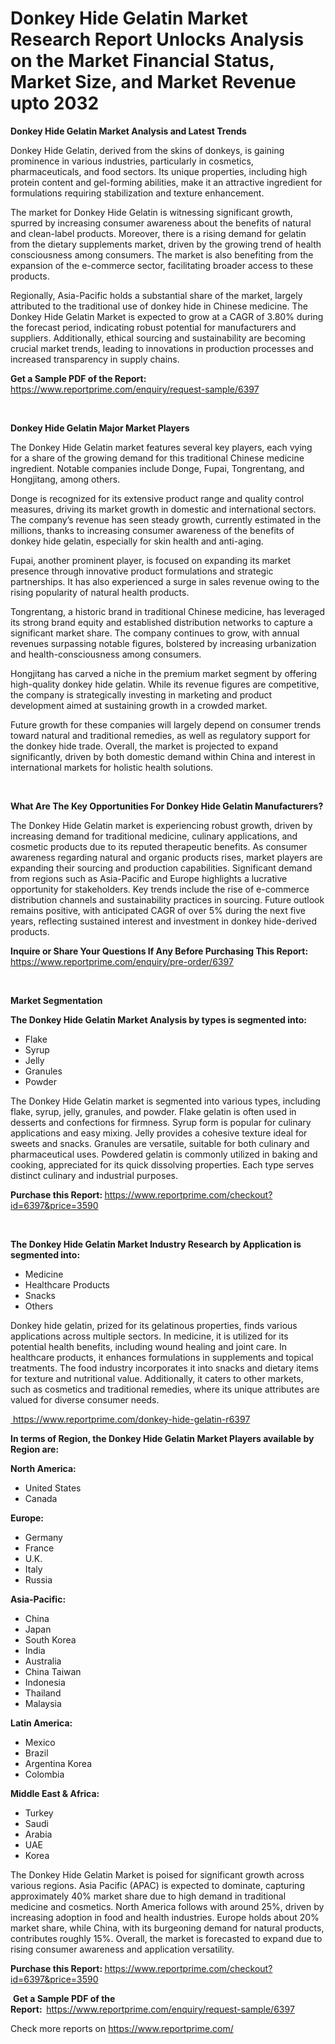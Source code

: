 <p><h1>Donkey Hide Gelatin Market Research Report Unlocks Analysis on the Market Financial Status, Market Size, and Market Revenue upto 2032</h1></p><p><strong>Donkey Hide Gelatin Market Analysis and Latest Trends</strong></p>
<p><p>Donkey Hide Gelatin, derived from the skins of donkeys, is gaining prominence in various industries, particularly in cosmetics, pharmaceuticals, and food sectors. Its unique properties, including high protein content and gel-forming abilities, make it an attractive ingredient for formulations requiring stabilization and texture enhancement.</p><p>The market for Donkey Hide Gelatin is witnessing significant growth, spurred by increasing consumer awareness about the benefits of natural and clean-label products. Moreover, there is a rising demand for gelatin from the dietary supplements market, driven by the growing trend of health consciousness among consumers. The market is also benefiting from the expansion of the e-commerce sector, facilitating broader access to these products.</p><p>Regionally, Asia-Pacific holds a substantial share of the market, largely attributed to the traditional use of donkey hide in Chinese medicine. The Donkey Hide Gelatin Market is expected to grow at a CAGR of 3.80% during the forecast period, indicating robust potential for manufacturers and suppliers. Additionally, ethical sourcing and sustainability are becoming crucial market trends, leading to innovations in production processes and increased transparency in supply chains.</p></p>
<p><strong>Get a Sample PDF of the Report:&nbsp;</strong> <a href="https://www.reportprime.com/enquiry/request-sample/6397?utm_campaign=3114&utm_medium=2&utm_source=Github&utm_content=ia&utm_term=19032025&utm_id=donkey-hide-gelatin">https://www.reportprime.com/enquiry/request-sample/6397</a></p>
<p>&nbsp;</p>
<p><strong>Donkey Hide Gelatin Major Market Players</strong></p>
<p><p>The Donkey Hide Gelatin market features several key players, each vying for a share of the growing demand for this traditional Chinese medicine ingredient. Notable companies include Donge, Fupai, Tongrentang, and Hongjitang, among others.</p><p>Donge is recognized for its extensive product range and quality control measures, driving its market growth in domestic and international sectors. The company’s revenue has seen steady growth, currently estimated in the millions, thanks to increasing consumer awareness of the benefits of donkey hide gelatin, especially for skin health and anti-aging.</p><p>Fupai, another prominent player, is focused on expanding its market presence through innovative product formulations and strategic partnerships. It has also experienced a surge in sales revenue owing to the rising popularity of natural health products.</p><p>Tongrentang, a historic brand in traditional Chinese medicine, has leveraged its strong brand equity and established distribution networks to capture a significant market share. The company continues to grow, with annual revenues surpassing notable figures, bolstered by increasing urbanization and health-consciousness among consumers.</p><p>Hongjitang has carved a niche in the premium market segment by offering high-quality donkey hide gelatin. While its revenue figures are competitive, the company is strategically investing in marketing and product development aimed at sustaining growth in a crowded market.</p><p>Future growth for these companies will largely depend on consumer trends toward natural and traditional remedies, as well as regulatory support for the donkey hide trade. Overall, the market is projected to expand significantly, driven by both domestic demand within China and interest in international markets for holistic health solutions.</p></p>
<p>&nbsp;</p>
<p><strong>What Are The Key Opportunities For Donkey Hide Gelatin Manufacturers?</strong></p>
<p><p>The Donkey Hide Gelatin market is experiencing robust growth, driven by increasing demand for traditional medicine, culinary applications, and cosmetic products due to its reputed therapeutic benefits. As consumer awareness regarding natural and organic products rises, market players are expanding their sourcing and production capabilities. Significant demand from regions such as Asia-Pacific and Europe highlights a lucrative opportunity for stakeholders. Key trends include the rise of e-commerce distribution channels and sustainability practices in sourcing. Future outlook remains positive, with anticipated CAGR of over 5% during the next five years, reflecting sustained interest and investment in donkey hide-derived products.</p></p>
<p><strong>Inquire or Share Your Questions If Any Before Purchasing This Report:</strong> <a href="https://www.reportprime.com/enquiry/pre-order/6397?utm_campaign=3114&utm_medium=2&utm_source=Github&utm_content=ia&utm_term=19032025&utm_id=donkey-hide-gelatin">https://www.reportprime.com/enquiry/pre-order/6397</a></p>
<p>&nbsp;</p>
<p><strong>Market Segmentation</strong></p>
<p><strong>The Donkey Hide Gelatin Market Analysis by types is segmented into:</strong></p>
<p><ul><li>Flake</li><li>Syrup</li><li>Jelly</li><li>Granules</li><li>Powder</li></ul></p>
<p><p>The Donkey Hide Gelatin market is segmented into various types, including flake, syrup, jelly, granules, and powder. Flake gelatin is often used in desserts and confections for firmness. Syrup form is popular for culinary applications and easy mixing. Jelly provides a cohesive texture ideal for sweets and snacks. Granules are versatile, suitable for both culinary and pharmaceutical uses. Powdered gelatin is commonly utilized in baking and cooking, appreciated for its quick dissolving properties. Each type serves distinct culinary and industrial purposes.</p></p>
<p><strong>Purchase this Report:&nbsp;</strong><a href="https://www.reportprime.com/checkout?id=6397&price=3590&utm_campaign=3114&utm_medium=2&utm_source=Github&utm_content=ia&utm_term=19032025&utm_id=donkey-hide-gelatin">https://www.reportprime.com/checkout?id=6397&price=3590</a></p>
<p>&nbsp;</p>
<p><strong>The Donkey Hide Gelatin Market Industry Research by Application is segmented into:</strong></p>
<p><ul><li>Medicine</li><li>Healthcare Products</li><li>Snacks</li><li>Others</li></ul></p>
<p><p>Donkey hide gelatin, prized for its gelatinous properties, finds various applications across multiple sectors. In medicine, it is utilized for its potential health benefits, including wound healing and joint care. In healthcare products, it enhances formulations in supplements and topical treatments. The food industry incorporates it into snacks and dietary items for texture and nutritional value. Additionally, it caters to other markets, such as cosmetics and traditional remedies, where its unique attributes are valued for diverse consumer needs.</p></p>
<p><a href="https://www.reportprime.com/donkey-hide-gelatin-r6397?utm_campaign=3114&utm_medium=2&utm_source=Github&utm_content=ia&utm_term=19032025&utm_id=donkey-hide-gelatin">&nbsp;https://www.reportprime.com/donkey-hide-gelatin-r6397</a></p>
<p><strong>In terms of Region, the Donkey Hide Gelatin Market Players available by Region are:</strong></p>
<p>
    <p> <strong> North America: </strong>
        <ul>
            <li>United States</li>
            <li>Canada</li>
        </ul>
        </p> 
    <p> <strong> Europe: </strong>
        <ul>
            <li>Germany</li>
            <li>France</li>
            <li>U.K.</li>
            <li>Italy</li>
            <li>Russia</li>
        </ul>
        </p> 
    <p> <strong> Asia-Pacific: </strong>
        <ul>
            <li>China</li>
            <li>Japan</li>
            <li>South Korea</li>
            <li>India</li>
            <li>Australia</li>
            <li>China Taiwan</li>
            <li>Indonesia</li>
            <li>Thailand</li>
            <li>Malaysia</li>
        </ul>
        </p> 
    <p> <strong> Latin America: </strong>
        <ul>
            <li>Mexico</li>
            <li>Brazil</li>
            <li>Argentina Korea</li>
            <li>Colombia</li>
        </ul>
        </p> 
    <p> <strong> Middle East & Africa: </strong>
        <ul>
            <li>Turkey</li>
            <li>Saudi</li>
            <li>Arabia</li>
            <li>UAE</li>
            <li>Korea</li>
        </ul>
    </p>
    </p>
<p><p>The Donkey Hide Gelatin Market is poised for significant growth across various regions. Asia Pacific (APAC) is expected to dominate, capturing approximately 40% market share due to high demand in traditional medicine and cosmetics. North America follows with around 25%, driven by increasing adoption in food and health industries. Europe holds about 20% market share, while China, with its burgeoning demand for natural products, contributes roughly 15%. Overall, the market is forecasted to expand due to rising consumer awareness and application versatility.</p></p>
<p><strong>Purchase this Report: </strong><a href="https://www.reportprime.com/checkout?id=6397&price=3590&utm_campaign=3114&utm_medium=2&utm_source=Github&utm_content=ia&utm_term=19032025&utm_id=donkey-hide-gelatin">https://www.reportprime.com/checkout?id=6397&price=3590</a></p>
<p>&nbsp;<strong>Get a Sample PDF of the Report:&nbsp;&nbsp;</strong><a href="https://www.reportprime.com/enquiry/request-sample/6397?utm_campaign=3114&utm_medium=2&utm_source=Github&utm_content=ia&utm_term=19032025&utm_id=donkey-hide-gelatin">https://www.reportprime.com/enquiry/request-sample/6397</a></p>
<p><strong></strong></p>
<p>Check more reports on <a href="https://www.reportprime.com/?utm_campaign=3114&utm_medium=2&utm_source=Github&utm_content=ia&utm_term=19032025&utm_id=donkey-hide-gelatin">https://www.reportprime.com/</a></p>